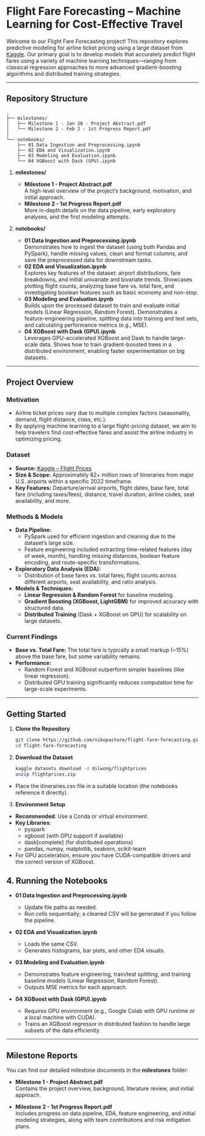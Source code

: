 # Flight Fare Forecasting – Machine Learning for Cost-Effective Travel

Welcome to our Flight Fare Forecasting project! This repository explores predictive modeling for airline ticket pricing using a large dataset from [Kaggle](https://www.kaggle.com/datasets/dilwong/flightprices). Our primary goal is to develop models that accurately predict flight fares using a variety of machine learning techniques—ranging from classical regression approaches to more advanced gradient-boosting algorithms and distributed training strategies.

---

## Repository Structure

```plaintext
.
├── milestones/
│   ├── Milestone 1 - Jan 20 - Project Abstract.pdf
│   └── Milestone 2 - Feb 2 - 1st Progress Report.pdf
│
└── notebooks/
    ├── 01 Data Ingestion and Preprocessing.ipynb
    ├── 02 EDA and Visualization.ipynb
    ├── 03 Modeling and Evaluation.ipynb
    └── 04 XGBoost with Dask (GPU).ipynb
```

1. **milestones/**  
   - **Milestone 1 - Project Abstract.pdf**  
     A high-level overview of the project’s background, motivation, and initial approach.  
   - **Milestone 2 - 1st Progress Report.pdf**  
     More in-depth details on the data pipeline, early exploratory analyses, and the first modeling attempts.  

2. **notebooks/**  
   - **01 Data Ingestion and Preprocessing.ipynb**  
     Demonstrates how to ingest the dataset (using both Pandas and PySpark), handle missing values, clean and format columns, and save the preprocessed data for downstream tasks.  
   - **02 EDA and Visualization.ipynb**  
     Explores key features of the dataset: airport distributions, fare breakdowns, and initial univariate and bivariate trends. Showcases plotting flight counts, analyzing base fare vs. total fare, and investigating boolean features such as basic economy and non-stop.  
   - **03 Modeling and Evaluation.ipynb**  
     Builds upon the processed dataset to train and evaluate initial models (Linear Regression, Random Forest). Demonstrates a feature-engineering pipeline, splitting data into training and test sets, and calculating performance metrics (e.g., MSE).  
   - **04 XGBoost with Dask (GPU).ipynb**  
     Leverages GPU-accelerated XGBoost and Dask to handle large-scale data. Shows how to train gradient-boosted trees in a distributed environment, enabling faster experimentation on big datasets.

---

## Project Overview

### Motivation

- Airline ticket prices vary due to multiple complex factors (seasonality, demand, flight distance, class, etc.).  
- By applying machine learning to a large flight-pricing dataset, we aim to help travelers find cost-effective fares and assist the airline industry in optimizing pricing.

### Dataset

- **Source:** [Kaggle – Flight Prices](https://www.kaggle.com/datasets/dilwong/flightprices)  
- **Size & Scope:** Approximately 82+ million rows of itineraries from major U.S. airports within a specific 2022 timeframe.  
- **Key Features:** Departure/arrival airports, flight dates, base fare, total fare (including taxes/fees), distance, travel duration, airline codes, seat availability, and more.

### Methods & Models

- **Data Pipeline:**  
  - PySpark used for efficient ingestion and cleaning due to the dataset’s large size.  
  - Feature engineering included extracting time-related features (day of week, month), handling missing distances, boolean feature encoding, and route-specific transformations.  
- **Exploratory Data Analysis (EDA):**  
  - Distribution of base fares vs. total fares, flight counts across different airports, seat availability, and ratio analysis.  
- **Models & Techniques:**  
  - **Linear Regression & Random Forest** for baseline modeling.  
  - **Gradient Boosting (XGBoost, LightGBM)** for improved accuracy with structured data.  
  - **Distributed Training** (Dask + XGBoost on GPU) for scalability on large datasets.

### Current Findings

- **Base vs. Total Fare:** The total fare is typically a small markup (~15%) above the base fare, but some variability remains.  
- **Performance:**  
  - Random Forest and XGBoost outperform simpler baselines (like linear regression).  
  - Distributed GPU training significantly reduces computation time for large-scale experiments.

---

## Getting Started

1. **Clone the Repository**

   ```bash
   git clone https://github.com/nikopastore/flight-fare-forecasting.git
   cd flight-fare-forecasting
2. **Download the Dataset**

    ```bash
    kaggle datasets download -d dilwong/flightprices
    unzip flightprices.zip
  - Place the itineraries.csv file in a suitable location (the notebooks reference it directly).

3. **Environment Setup**
  - **Recommended**: Use a Conda or virtual environment.
  - **Key Libraries**:
    - pyspark
    - xgboost (with GPU support if available)
    - dask[complete] (for distributed operations)
    - pandas, numpy, matplotlib, seaborn, scikit-learn
  - For GPU acceleration, ensure you have CUDA-compatible drivers and the correct version of XGBoost.

## 4. Running the Notebooks

- **01 Data Ingestion and Preprocessing.ipynb**  
  - Update file paths as needed.  
  - Run cells sequentially; a cleaned CSV will be generated if you follow the pipeline.

- **02 EDA and Visualization.ipynb**  
  - Loads the same CSV.  
  - Generates histograms, bar plots, and other EDA visuals.

- **03 Modeling and Evaluation.ipynb**  
  - Demonstrates feature engineering, train/test splitting, and training baseline models (Linear Regression, Random Forest).  
  - Outputs MSE metrics for each approach.

- **04 XGBoost with Dask (GPU).ipynb**  
  - Requires GPU environment (e.g., Google Colab with GPU runtime or a local machine with CUDA).  
  - Trains an XGBoost regressor in distributed fashion to handle large subsets of the data efficiently.
 
---

## Milestone Reports

You can find our detailed milestone documents in the **milestones** folder:

- **Milestone 1 - Project Abstract.pdf**  
  Contains the project overview, background, literature review, and initial approach.

- **Milestone 2 - 1st Progress Report.pdf**  
  Includes progress on data pipeline, EDA, feature engineering, and initial modeling strategies, along with team contributions and risk mitigation plans.

